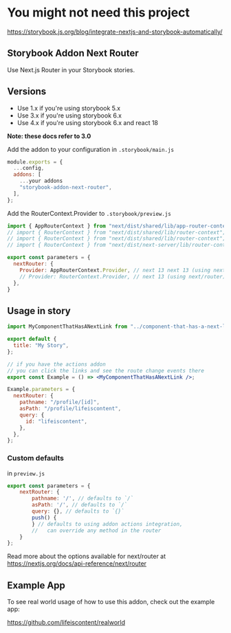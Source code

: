 # You might not need this project

https://storybook.js.org/blog/integrate-nextjs-and-storybook-automatically/

## Storybook Addon Next Router

Use Next.js Router in your Storybook stories.

## Versions

- Use 1.x if you're using storybook 5.x
- Use 3.x if you're using storybook 6.x
- Use 4.x if you're using storybook 6.x and react 18

**Note: these docs refer to 3.0**


Add the addon to your configuration in `.storybook/main.js`

```js
module.exports = {
  ...config,
  addons: [
    ...your addons
    "storybook-addon-next-router",
  ],
};
```

Add the RouterContext.Provider to `.storybook/preview.js`

```js
import { AppRouterContext } from "next/dist/shared/lib/app-router-context"; // next 13 next 13 (using next/navigation)
// import { RouterContext } from "next/dist/shared/lib/router-context"; // next 13 (using next/router) / next 12
// import { RouterContext } from "next/dist/shared/lib/router-context"; // next 11.1
// import { RouterContext } from "next/dist/next-server/lib/router-context"; // next < 11.1

export const parameters = {
  nextRouter: {
    Provider: AppRouterContext.Provider, // next 13 next 13 (using next/navigation)
    // Provider: RouterContext.Provider, // next 13 (using next/router) / next < 12
  },
}
```

## Usage in story

```jsx
import MyComponentThatHasANextLink from "../component-that-has-a-next-link";

export default {
  title: "My Story",
};

// if you have the actions addon
// you can click the links and see the route change events there
export const Example = () => <MyComponentThatHasANextLink />;

Example.parameters = {
  nextRouter: {
    pathname: "/profile/[id]",
    asPath: "/profile/lifeiscontent",
    query: {
      id: "lifeiscontent",
    },
  },
};
```

### Custom defaults

in `preview.js`

```js
export const parameters = {
    nextRouter: {
        pathname: '/', // defaults to `/`
        asPath: '/', // defaults to `/`
        query: {}, // defaults to `{}`
        push() {
        } // defaults to using addon actions integration,
        //   can override any method in the router
    }
};

```

Read more about the options available for next/router at https://nextjs.org/docs/api-reference/next/router

## Example App

To see real world usage of how to use this addon, check out the example app:

https://github.com/lifeiscontent/realworld
